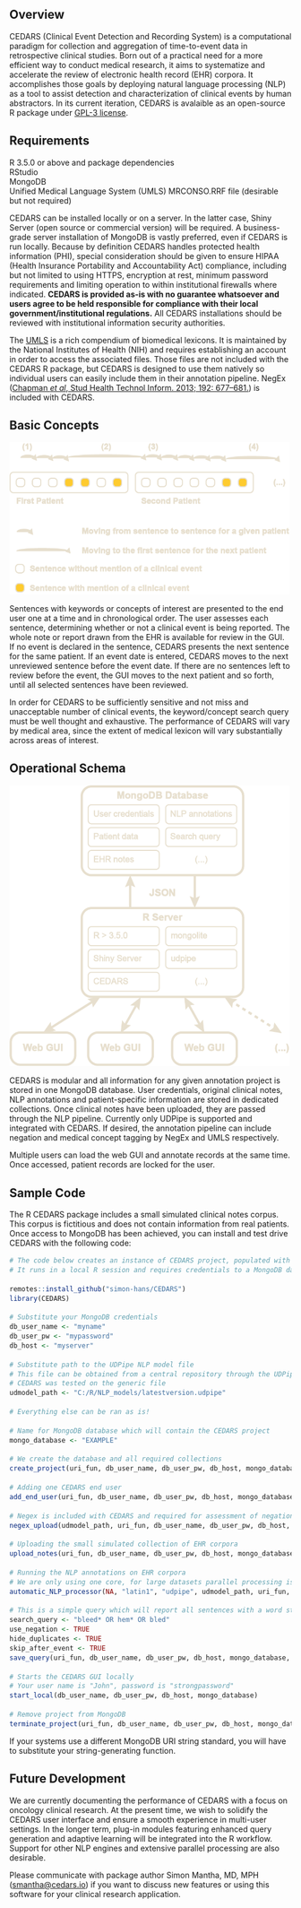 Overview
--------

CEDARS (Clinical Event Detection and Recording System) is a computational paradigm for collection and aggregation of time-to-event data in retrospective clinical studies. Born out of a practical need for a more efficient way to conduct medical research, it aims to systematize and accelerate the review of electronic health record (EHR) corpora. It accomplishes those goals by deploying natural language processing (NLP) as a tool to assist detection and characterization of clinical events by human abstractors. In its current iteration, CEDARS is avalaible as an open-source R package under [GPL-3 license](https://www.gnu.org/licenses/gpl-3.0.en.html).

Requirements
------------

R 3.5.0 or above and package dependencies<br>
RStudio<br>
MongoDB<br>
Unified Medical Language System (UMLS) MRCONSO.RRF file (desirable but not required)

CEDARS can be installed locally or on a server. In the latter case, Shiny Server (open source or commercial version) will be required. A business-grade server installation of MongoDB is vastly preferred, even if CEDARS is run locally. Because by definition CEDARS handles protected health information (PHI), special consideration should be given to ensure HIPAA (Health Insurance Portability and Accountability Act) compliance, including but not limited to using HTTPS, encryption at rest, minimum password requirements and limiting operation to within institutional firewalls where indicated. **CEDARS is provided as-is with no guarantee whatsoever and users agree to be held responsible for compliance with their local government/institutional regulations.** All CEDARS installations should be reviewed with institutional information security authorities.

The [UMLS](https://www.nlm.nih.gov/research/umls/index.html) is a rich compendium of biomedical lexicons. It is maintained by the National Institutes of Health (NIH) and requires establishing an account in order to access the associated files. Those files are not included with the CEDARS R package, but CEDARS is designed to use them natively so individual users can easily include them in their annotation pipeline. NegEx ([Chapman *et al*, Stud Health Technol Inform. 2013; 192: 677–681.](https://pubmed.ncbi.nlm.nih.gov/23920642/)) is included with CEDARS.

Basic Concepts
--------------

<img src="GitHub Schema 2 A new color.png" alt="alt text" width="500"/>

Sentences with keywords or concepts of interest are presented to the end user one at a time and in chronological order. The user assesses each sentence, determining whether or not a clinical event is being reported. The whole note or report drawn from the EHR is available for review in the GUI. If no event is declared in the sentence, CEDARS presents the next sentence for the same patient. If an event date is entered, CEDARS moves to the next unreviewed sentence before the event date. If there are no sentences left to review before the event, the GUI moves to the next patient and so forth, until all selected sentences have been reviewed.

In order for CEDARS to be sufficiently sensitive and not miss and unacceptable number of clinical events, the keyword/concept search query must be well thought and exhaustive. The performance of CEDARS will vary by medical area, since the extent of medical lexicon will vary substantially across areas of interest.

Operational Schema
------------------

<img src="GitHub Schema 1 B new color.png" alt="alt text" width="500"/>

CEDARS is modular and all information for any given annotation project is stored in one MongoDB database. User credentials, original clinical notes, NLP annotations and patient-specific information are stored in dedicated collections. Once clinical notes have been uploaded, they are passed through the NLP pipeline. Currently only UDPipe is supported and integrated with CEDARS. If desired, the annotation pipeline can include negation and medical concept tagging by NegEx and UMLS respectively.

Multiple users can load the web GUI and annotate records at the same time. Once accessed, patient records are locked for the user.

Sample Code
-----------

The R CEDARS package includes a small simulated clinical notes corpus. This corpus is fictitious and does not contain information from real patients. Once access to MongoDB has been achieved, you can install and test drive CEDARS with the following code:

```R
# The code below creates an instance of CEDARS project, populated with fictitious EHR corpora.
# It runs in a local R session and requires credentials to a MongoDB database system, which can be run locally but usually on a separate server.

remotes::install_github("simon-hans/CEDARS")
library(CEDARS)

# Substitute your MongoDB credentials
db_user_name <- "myname"
db_user_pw <- "mypassword"
db_host <- "myserver"

# Substitute path to the UDPipe NLP model file
# This file can be obtained from a central repository through the UDPipe package, or you can train your own model
# CEDARS was tested on the generic file
udmodel_path <- "C:/R/NLP_models/latestversion.udpipe"

# Everything else can be ran as is!

# Name for MongoDB database which will contain the CEDARS project
mongo_database <- "EXAMPLE"

# We create the database and all required collections
create_project(uri_fun, db_user_name, db_user_pw, db_host, mongo_database, "CEDARS Example Project", "Dr Smith")

# Adding one CEDARS end user
add_end_user(uri_fun, db_user_name, db_user_pw, db_host, mongo_database, "John", "strongpassword")

# Negex is included with CEDARS and required for assessment of negation
negex_upload(udmodel_path, uri_fun, db_user_name, db_user_pw, db_host, mongo_database)

# Uploading the small simulated collection of EHR corpora
upload_notes(uri_fun, db_user_name, db_user_pw, db_host, mongo_database, simulated_patients)

# Running the NLP annotations on EHR corpora
# We are only using one core, for large datasets parallel processing is faster
automatic_NLP_processor(NA, "latin1", "udpipe", udmodel_path, uri_fun, db_user_name, db_user_pw, db_host, mongo_database, max_n_grams_length = 0, negex_depth = 6, select_cores = 1)

# This is a simple query which will report all sentences with a word starting in "bleed" or "hem", or an exact match for "bled"
search_query <- "bleed* OR hem* OR bled"
use_negation <- TRUE
hide_duplicates <- TRUE
skip_after_event <- TRUE
save_query(uri_fun, db_user_name, db_user_pw, db_host, mongo_database, search_query, use_negation, hide_duplicates, skip_after_event)

# Starts the CEDARS GUI locally
# Your user name is "John", password is "strongpassword"
start_local(db_user_name, db_user_pw, db_host, mongo_database)

# Remove project from MongoDB
terminate_project(uri_fun, db_user_name, db_user_pw, db_host, mongo_database)
```

If your systems use a different MongoDB URI string standard, you will have to substitute your string-generating function.

Future Development
------------------

We are currently documenting the performance of CEDARS with a focus on oncology clinical research. At the present time, we wish to solidify the CEDARS user interface and ensure a smooth experience in multi-user settings. In the longer term, plug-in modules featuring enhanced query generation and adaptive learning will be integrated into the R workflow. Support for other NLP engines and extensive parallel processing are also desirable.

Please communicate with package author Simon Mantha, MD, MPH (<smantha@cedars.io>) if you want to discuss new features or using this software for your clinical research application.
